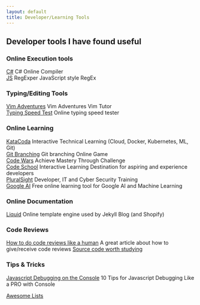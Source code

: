 ```yaml
---
layout: default
title: Developer/Learning Tools
---
```


## Developer tools I have found useful

### Online Execution tools
[C#](https://dotnetfiddle.net/) C# Online Compiler<br>
[JS](https://regexper.com/) RegExper JavaScript style RegEx  <br>

### Typing/Editing Tools
[Vim Adventures](https://vim-adventures.com/) Vim Adventures Vim Tutor  <br>
[Typing Speed Test](https://typing-speed-test.aoeu.eu/) Online typing speed tester<br>

### Online Learning
[KataCoda](https://katacoda.com/) Interactive Technical Learning (Cloud, Docker, Kubernetes, ML, Git)  
[Git Branching](https://learngitbranching.js.org/) Git branching Online Game  
[Code Wars](https://www.codewars.com/) Achieve Mastery Through Challenge  
[Code School](https://www.codeschool.com/) Interactive Learning Destination for aspiring and experience developers  
[PluralSight](https://www.pluralsight.com/) Developer, IT and Cyber Security Training  
[Google AI](https://ai.google/education#?modal_active=none) Free online learning tool for Google AI and Machine Learning

### Online Documentation
[Liquid](https://shopify.github.io/liquid) Online template engine used by Jekyll Blog (and Shopify)  

### Code Reviews
[How to do code reviews like a human](https://mtlynch.io/human-code-reviews-1/) A great article about how to give/receive code reviews
[Source code worth studying](https://medium.com/@012parth/what-source-code-is-worth-studying-8755f88f8de5)

### Tips & Tricks
[Javascript Debugging on the Console](https://medium.com/appsflyer/10-tips-for-javascript-debugging-like-a-pro-with-console-7140027eb5f6)  10 Tips for Javascript Debugging Like a PRO with Console

[Awesome Lists](https://github.com/search?q=topic%3Aawesome&type=Repositories)
